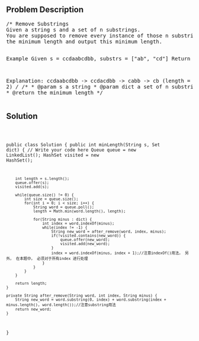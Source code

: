 <!--
<style>
  body { font-family: Arial, sans-serif; }
  .container { max-width: 700px; margin: 0 auto; padding: 10px; }
  .comment-block { background-color: #f9f9f9; padding: 10px; border-left: 5px solid #ccc; overflow-wrap: break-word; white-space: pre-wrap; }
  .code-block { background-color: #f4f4f4; padding: 10px; border: 1px solid #ddd; overflow-wrap: break-word; white-space: pre-wrap; }
</style>
-->

<div class='container'>
<h2>Problem Description</h2>
<div class='comment-block'>
<pre>
/* Remove Substrings
Given a string s and a set of n substrings. 
You are supposed to remove every instance of those n substrings from s so that s is of 
the minimum length and output this minimum length.

Example
Given s = ccdaabcdbb, substrs = ["ab", "cd"]
Return 2

Explanation: 
ccdaabcdbb -> ccdacdbb -> cabb -> cb (length = 2)
*/
    /**
     * @param s a string
     * @param dict a set of n substrings
     * @return the minimum length
     */
</pre>
</div>

<h2>Solution</h2>
<div class='code-block'>
<pre><code class='language-java'>

public class Solution {
    public int minLength(String s, Set<String> dict) {
        // Write your code here
        Queue<String> queue = new LinkedList<String>();
        HashSet<String> visited = new HashSet<String>();
        
        int length = s.length();
        queue.offer(s);
        visited.add(s);
        
        while(queue.size() != 0) {
            int size = queue.size();
            for(int i = 0; i < size; i++) {
                String word = queue.poll();
                length = Math.min(word.length(), length);
                
                for(String minus : dict) {
                    int index = word.indexOf(minus);
                    while(index != -1) {
                        String new_word = after_remove(word, index, minus);
                        if(!visited.contains(new_word)) {
                            queue.offer(new_word);
                            visited.add(new_word);
                        }
                        index = word.indexOf(minus, index + 1);//注意indexOf()用法， 另外， 在本题中， 必须对于所有index 进行处理
                    }
                }
            }
        }
        
        return length;
    }
    
    private String after_remove(String word, int index, String minus) {
        String new_word = word.substring(0, index) + word.substring(index + minus.length(), word.length());//注意substring用法
        return new_word;
    }
}
</code></pre>
</div>
</div>
